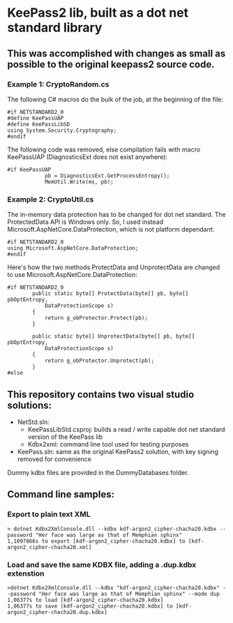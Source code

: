# KeePass2 lib, built as a dot net standard library
## This was accomplished with changes as small as possible to the original keepass2 source code.
### Example 1: CryptoRandom.cs
The following C# macros do the bulk of the job, at the beginning of the file:
```chsharp
#if NETSTANDARD2_0
#define KeePassUAP
#define KeePassLibSD
using System.Security.Cryptography;
#endif
```
The following code was removed, else compilation fails with macro KeePassUAP (DiagnosticsExt does not exist anywhere):
```chsharp
#if KeePassUAP
			pb = DiagnosticsExt.GetProcessEntropy();
			MemUtil.Write(ms, pb);
```
### Example 2: CryptoUtil.cs
The in-memory data protection has to be changed for dot net standard. The ProtectedData API is Windows only. So, I used instead Microsoft.AspNetCore.DataProtection, which is not platform dependant:
```chsharp
#if NETSTANDARD2_0
using Microsoft.AspNetCore.DataProtection;
#endif
```
Here's how the two methods ProtectData and UnprotectData are changed to use Microsoft.AspNetCore.DataProtection:
```chsharp
#if NETSTANDARD2_0
		public static byte[] ProtectData(byte[] pb, byte[] pbOptEntropy,
			DataProtectionScope s)
		{
			return g_obProtector.Protect(pb);
		}

		public static byte[] UnprotectData(byte[] pb, byte[] pbOptEntropy,
			DataProtectionScope s)
		{
			return g_obProtector.Unprotect(pb);
		}
#else
```

## This repository contains two visual studio solutions:
- NetStd.sln:
  - KeePassLibStd.csproj: builds a read / write capable dot net standard version of the KeePass lib
  - Kdbx2xml: command line tool used for testing purposes
- KeePass.sln: same as the original KeePass2 solution, with key signing removed for convenience

Dummy kdbx files are provided in the DummyDatabases folder.

## Command line samples:
### Export to plain text XML
```
> dotnet Kdbx2XmlConsole.dll --kdbx kdf-argon2_cipher-chacha20.kdbx --password "Her face was large as that of Memphian sphinx"
1,1097866s to export [kdf-argon2_cipher-chacha20.kdbx] to [kdf-argon2_cipher-chacha20.xml]
```

### Load and save the same KDBX file, adding a .dup.kdbx extenstion
```
>dotnet Kdbx2XmlConsole.dll --kdbx "kdf-argon2_cipher-chacha20.kdbx" --password "Her face was large as that of Memphian sphinx" --mode dup
1,06377s to load [kdf-argon2_cipher-chacha20.kdbx]
1,06377s to save [kdf-argon2_cipher-chacha20.kdbx] to [kdf-argon2_cipher-chacha20.dup.kdbx]
```
